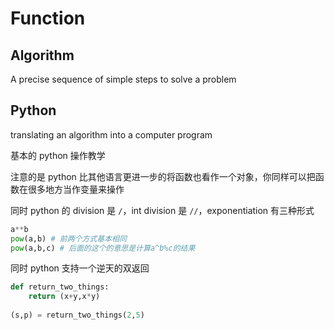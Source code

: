 # Function

## Algorithm

A precise sequence of simple steps to solve a problem

## Python

translating an algorithm into a computer program

基本的 python 操作教学

注意的是 python 比其他语言更进一步的将函数也看作一个对象，你同样可以把函数在很多地方当作变量来操作

同时 python 的 division 是 `/`，int division 是 `//`，exponentiation 有三种形式

```python
a**b
pow(a,b) # 前两个方式基本相同
pow(a,b,c) # 后面的这个的意思是计算a^b%c的结果
```

同时 python 支持一个逆天的双返回

```python
def return_two_things:
	return (x+y,x*y)
	
(s,p) = return_two_things(2,5)
```

